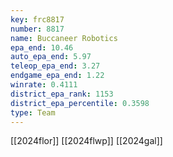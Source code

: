 ```yaml
---
key: frc8817
number: 8817
name: Buccaneer Robotics
epa_end: 10.46
auto_epa_end: 5.97
teleop_epa_end: 3.27
endgame_epa_end: 1.22
winrate: 0.4111
district_epa_rank: 1153
district_epa_percentile: 0.3598
type: Team
---
```

[[2024flor]]
[[2024flwp]]
[[2024gal]]
